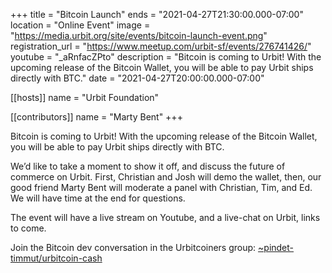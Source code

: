 +++
title = "Bitcoin Launch"
ends = "2021-04-27T21:30:00.000-07:00"
location = "Online Event"
image = "https://media.urbit.org/site/events/bitcoin-launch-event.png"
registration_url = "https://www.meetup.com/urbit-sf/events/276741426/"
youtube = "_aRnfacZPto"
description = "Bitcoin is coming to Urbit! With the upcoming release of the Bitcoin Wallet, you will be able to pay Urbit ships directly with BTC."
date = "2021-04-27T20:00:00.000-07:00"

[[hosts]]
name = "Urbit Foundation"

[[contributors]]
name = "Marty Bent"
+++

Bitcoin is coming to Urbit! With the upcoming release of the Bitcoin Wallet, you will be able to pay Urbit ships directly with BTC.

We’d like to take a moment to show it off, and discuss the future of commerce on Urbit. First, Christian and Josh will demo the wallet, then, our good friend Marty Bent will moderate a panel with Christian, Tim, and Ed. We will have time at the end for questions.

The event will have a live stream on Youtube, and a live-chat on Urbit, links to come.

Join the Bitcoin dev conversation in the Urbitcoiners group: [~pindet-timmut/urbitcoin-cash](web+urbitgraph://group/~pindet-timmut/urbitcoin-cash)
